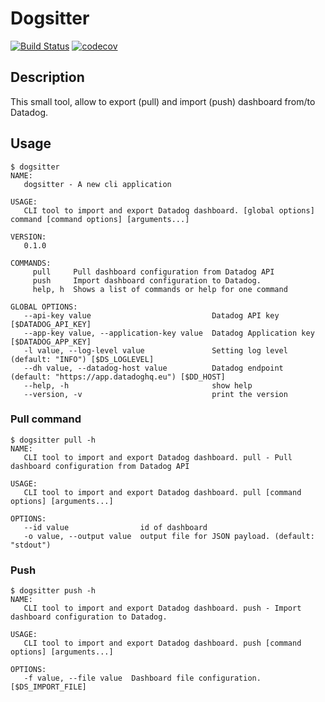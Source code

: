 # Dogsitter

[![Build Status](https://cloud.drone.io/api/badges/renaudhager/dogsitter/status.svg)](https://cloud.drone.io/renaudhager/dogsitter) [![codecov](https://codecov.io/gh/renaudhager/dogsitter/branch/master/graph/badge.svg)](https://codecov.io/gh/renaudhager/dogsitter)

## Description
This small tool, allow to export (pull) and import (push) dashboard from/to Datadog.

## Usage
```
$ dogsitter
NAME:
   dogsitter - A new cli application

USAGE:
   CLI tool to import and export Datadog dashboard. [global options] command [command options] [arguments...]

VERSION:
   0.1.0

COMMANDS:
     pull     Pull dashboard configuration from Datadog API
     push     Import dashboard configuration to Datadog.
     help, h  Shows a list of commands or help for one command

GLOBAL OPTIONS:
   --api-key value                           Datadog API key [$DATADOG_API_KEY]
   --app-key value, --application-key value  Datadog Application key [$DATADOG_APP_KEY]
   -l value, --log-level value               Setting log level (default: "INFO") [$DS_LOGLEVEL]
   --dh value, --datadog-host value          Datadog endpoint (default: "https://app.datadoghq.eu") [$DD_HOST]
   --help, -h                                show help
   --version, -v                             print the version
```

### Pull command
```
$ dogsitter pull -h
NAME:
   CLI tool to import and export Datadog dashboard. pull - Pull dashboard configuration from Datadog API

USAGE:
   CLI tool to import and export Datadog dashboard. pull [command options] [arguments...]

OPTIONS:
   --id value                id of dashboard
   -o value, --output value  output file for JSON payload. (default: "stdout")
```

### Push
```
$ dogsitter push -h
NAME:
   CLI tool to import and export Datadog dashboard. push - Import dashboard configuration to Datadog.

USAGE:
   CLI tool to import and export Datadog dashboard. push [command options] [arguments...]

OPTIONS:
   -f value, --file value  Dashboard file configuration. [$DS_IMPORT_FILE]
```
